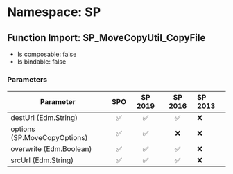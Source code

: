# Namespace: SP

## Function Import: SP_MoveCopyUtil_CopyFile

- Is composable: false
- Is bindable: false

### Parameters

Parameter | SPO | SP 2019 | SP 2016 | SP 2013
----------|:---:|:-------:|:-------:|:-------
destUrl (Edm.String) | ✅ | ✅ | ✅ | ❌
options (SP.MoveCopyOptions) | ✅ | ✅ | ❌ | ❌
overwrite (Edm.Boolean) | ✅ | ✅ | ✅ | ❌
srcUrl (Edm.String) | ✅ | ✅ | ✅ | ❌